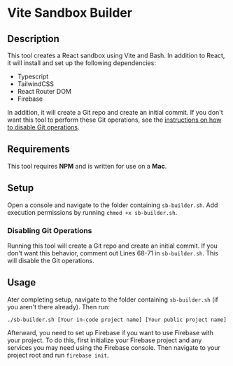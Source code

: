 # Vite Sandbox Builder

## Description

This tool creates a React sandbox using Vite and Bash. In addition to React, it will install and set up the following dependencies:

- Typescript
- TailwindCSS
- React Router DOM
- Firebase

In addition, it will create a Git repo and create an initial commit. If you don't want this tool to perform these Git operations, see the [instructions on how to disable Git operations](#disabling-git-operations).

## Requirements

This tool requires **NPM** and is written for use on a **Mac**.

## Setup

Open a console and navigate to the folder containing `sb-builder.sh`. Add execution permissions by running `chmod +x sb-builder.sh`.

### Disabling Git Operations

Running this tool will create a Git repo and create an initial commit. If you don't want this behavior, comment out Lines 68-71 in `sb-builder.sh`. This will disable the Git operations.

## Usage

Ater completing setup, navigate to the folder containing `sb-builder.sh` (if you aren't there already). Then run:

`./sb-builder.sh [Your in-code project name] [Your public project name]`

Afterward, you need to set up Firebase if you want to use Firebase with your project. To do this, first initialize your Firebase project and any services you may need using the Firebase console. Then navigate to your project root and run `firebase init`.
